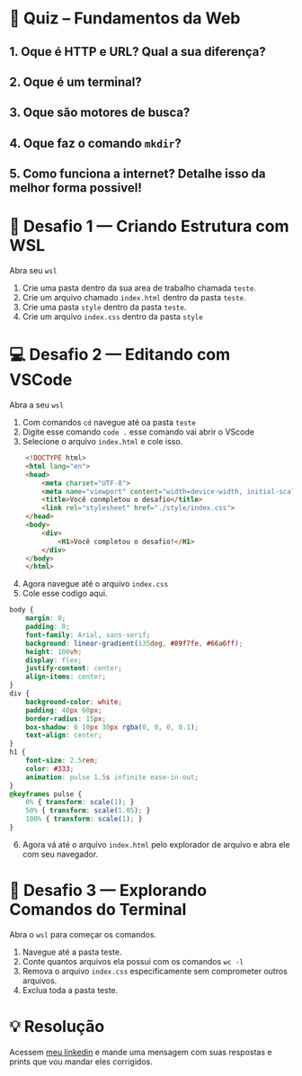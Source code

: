 # 📘 Quiz – Fundamentos da Web
## 1. Oque é HTTP e URL? Qual a sua diferença?
## 2. Oque é um terminal?
## 3. Oque são motores de busca?
## 4. Oque faz o comando `mkdir`?
## 5. Como funciona a internet? Detalhe isso da melhor forma possivel!

# 🧩 Desafio 1 — Criando Estrutura com WSL
Abra seu `wsl`
1. Crie uma pasta dentro da sua area de trabalho chamada `teste`.
2. Crie um arquivo chamado `index.html` dentro da pasta `teste`.
3. Crie uma pasta `style` dentro da pasta `teste`.
4. Crie um arquivo `index.css` dentro da pasta `style`

# 💻 Desafio 2 — Editando com VSCode
Abra a seu `wsl`
1. Com comandos `cd` navegue até oa pasta `teste` 
2. Digite esse comando `code .` esse comando vai abrir o VScode
3. Selecione o arquivo `index.html` e cole isso.

```html
    <!DOCTYPE html>
    <html lang="en">
    <head>
        <meta charset="UTF-8">
        <meta name="viewport" content="width=device-width, initial-scale=1.0">
        <title>Você conmpletou o desafio</title>
        <link rel="stylesheet" href="./style/index.css">
    </head>
    <body>
        <div>
            <H1>Você completou o desafio!</H1>
        </div>
    </body>
    </html>
```

4. Agora navegue até o arquivo `index.css`
5. Cole esse codigo aqui.

```css
body {
    margin: 0;
    padding: 0;
    font-family: Arial, sans-serif;
    background: linear-gradient(135deg, #89f7fe, #66a6ff);
    height: 100vh;
    display: flex;
    justify-content: center;
    align-items: center;
}
div {
    background-color: white;
    padding: 40px 60px;
    border-radius: 15px;
    box-shadow: 0 10px 30px rgba(0, 0, 0, 0.1);
    text-align: center;
}
h1 {
    font-size: 2.5rem;
    color: #333;
    animation: pulse 1.5s infinite ease-in-out;
}
@keyframes pulse {
    0% { transform: scale(1); }
    50% { transform: scale(1.05); }
    100% { transform: scale(1); }
}
```
6. Agora vá até o arquivo ``index.html`` pelo explorador de arquivo e abra ele com seu navegador.

# 🧨 Desafio 3 — Explorando Comandos do Terminal
Abra o ``wsl`` para começar os comandos.
1. Navegue até a pasta teste.
2. Conte quantos arquivos ela possui com os comandos ``wc -l``
3. Remova o arquivo ``index.css`` especificamente sem comprometer outros arquivos.
4. Exclua toda a pasta teste.

# 💡 Resolução
Acessem [meu linkedin](https://www.linkedin.com/in/gabriel-florentino/) e mande uma mensagem com suas respostas e prints que vou mandar eles corrigidos.